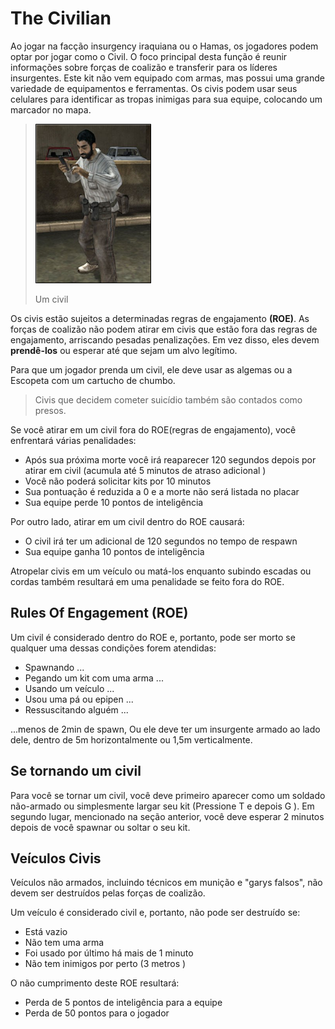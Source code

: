 # The Civilian

Ao jogar na facção insurgency iraquiana ou o Hamas, os jogadores podem optar por jogar como o Civil. O foco principal desta função é reunir informações sobre forças de coalizão e transferir para os líderes insurgentes. Este kit não vem equipado com armas, mas possui uma grande variedade de equipamentos e ferramentas. Os civis podem usar seus celulares para identificar as tropas inimigas para sua equipe, colocando um marcador no mapa.

> ![](../assets/civiii.png)
>
> Um civil

Os civis estão sujeitos a determinadas regras de engajamento **(ROE)**. As forças de coalizão não podem atirar em civis que estão fora das regras de engajamento, arriscando pesadas penalizações. Em vez disso, eles devem **prendê-los** ou esperar até que sejam um alvo legítimo.

Para que um jogador prenda um civil, ele deve usar as algemas ou a Escopeta com um cartucho de chumbo.

> Civis que decidem cometer suicídio também são contados como presos.

Se você atirar em um civil fora do ROE\(regras de engajamento\), você enfrentará várias penalidades:

* Após sua próxima morte você irá reaparecer 120 segundos depois por atirar em civil \(acumula até 5 minutos de atraso adicional \)
* Você não poderá solicitar kits por 10 minutos
* Sua pontuação é reduzida a 0 e a morte não será listada no placar
* Sua equipe perde 10 pontos de inteligência

Por outro lado, atirar em um civil dentro do ROE causará:

* O civil irá ter um adicional de 120 segundos no tempo de respawn
* Sua equipe ganha 10 pontos de inteligência

Atropelar civis em um veículo ou matá-los enquanto subindo escadas ou cordas também resultará em uma penalidade se feito fora do ROE.

## Rules Of Engagement \(ROE\)

Um civil é considerado dentro do ROE e, portanto, pode ser morto se qualquer uma dessas condições forem atendidas:

* Spawnando ...
* Pegando um kit com uma arma ...
* Usando um veículo ...
* Usou uma pá ou epipen ...
* Ressuscitando alguém ...

...menos de 2min de spawn, Ou ele deve ter um insurgente armado ao lado dele, dentro de 5m horizontalmente ou 1,5m verticalmente.

## Se tornando um civil

Para você se tornar um civil, você deve primeiro aparecer como um soldado não-armado ou simplesmente largar seu kit \(Pressione T e depois G \). Em segundo lugar, mencionado na seção anterior, você deve esperar 2 minutos depois de você spawnar ou soltar o seu kit.

## Veículos Civis

Veículos não armados, incluindo técnicos em munição e "garys falsos", não devem ser destruídos pelas forças de coalizão.

Um veículo é considerado civil e, portanto, não pode ser destruído se:

* Está vazio
* Não tem uma arma
* Foi usado por último há mais de 1 minuto
* Não tem inimigos por perto \(3 metros \)

O não cumprimento deste ROE resultará:

* Perda de 5 pontos de inteligência para a equipe
* Perda de 50 pontos para o jogador

